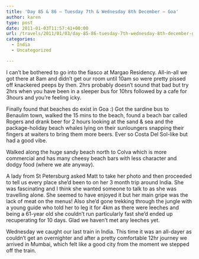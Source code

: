```yaml
---
title: 'Day 85 & 86 – Tuesday 7th & Wednesday 8th December – Goa'
author: karen
type: post
date: 2011-01-03T11:57:41+00:00
url: /travels/2011/01/03/day-85-86-tuesday-7th-wednesday-8th-december-goa/
categories:
  - India
  - Uncategorized

---
```

I can’t be bothered to go into the fiasco at Margao Residency. All-in-all we got there at 8am and didn’t get our room until 10am so were pretty pissed off knackered peeps by then. 2hrs probably doesn’t sound that bad but try 2hrs when you have been in a sleeper bus for 10hrs followed by a cafe for 3hours and you’re feeling icky. 

Finally found that beaches do exist in Goa :) Got the sardine bus to Benaulim town, walked the 15 mins to the beach, found a beach bar called Rogers and drank beer for 2 hours looking at the sand & sea and the package-holiday beach whales lying on their sunloungers snapping their fingers at waiters to bring them more beers. Ever so Costa Del Sol-like but had a good vibe.

Walked along the huge sandy beach north to Colva which is more commercial and has many cheesy beach bars with less character and dodgy food (where we ate anyway).

A lady from St Petersburg asked Matt to take her photo and then proceeded to tell us every place she’d been to on her 3 month trip around India. She was fascinating and I think she wanted someone to talk to as she was travelling alone. She seemed to have enjoyed it but her main gripe was the lack of meat on the menus! Also she’d gone trekking through the jungle with a young guide who told her to leg it for 4km as there were leeches and being a 61-year old she couldn’t run particularly fast she’d ended up recuperating for 10 days. Glad we haven’t met any leeches yet.&nbsp; 

Wednesday we caught our last train in India. This time it was an all-dayer as couldn’t get an overnighter and after a pretty comfortable 12hr journey we arrived in Mumbai, which felt like a good city from the moment we stepped off the train.